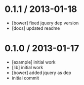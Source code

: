 
0.1.1 / 2013-01-18 
==================

  * [bower] fixed jquery dep version
  * [docs] updated readme

0.1.0 / 2013-01-17 
==================

  * [example] initial work
  * [lib] initial work
  * [bower] added jquery as dep
  * initial commit
